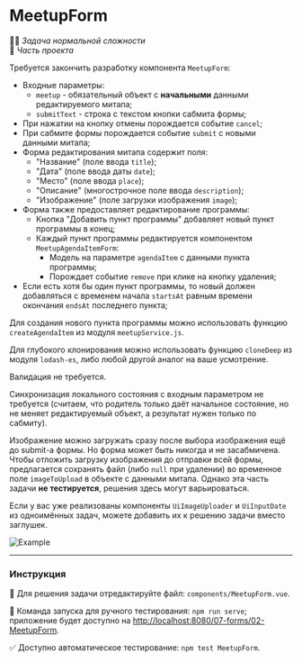 # MeetupForm

👷🏻 _Задача нормальной сложности_\
💼 _Часть проекта_

<!--start_statement-->

Требуется закончить разработку компонента `MeetupForm`:

- Входные параметры:
  - `meetup` - обязательный объект с **начальными** данными редактируемого митапа;
  - `submitText` - строка с текстом кнопки сабмита формы;
- При нажатии на кнопку отмены порождается событие `cancel`;
- При сабмите формы порождается событие `submit` с новыми данными митапа;
- Форма редактирования митапа содержит поля:
  - "Название" (поле ввода `title`);
  - "Дата" (поле ввода даты `date`);
  - "Место" (поле ввода `place`);
  - "Описание" (многострочное поле ввода `description`);
  - "Изображение" (поле загрузки изображения `image`);
- Форма также предоставляет редактирование программы:
  - Кнопка "Добавить пункт программы" добавляет новый пункт программы в конец;
  - Каждый пункт программы редактируется компонентом `MeetupAgendaItemForm`:
    - Модель на параметре `agendaItem` с данными пункта программы;
    - Порождает событие `remove` при клике на кнопку удаления;
- Если есть хотя бы один пункт программы, то новый должен добавляться с временем начала `startsAt` равным времени
  окончания `endsAt` последнего пункта;

Для создания нового пункта программы можно использовать функцию `createAgendaItem` из модуля `meetupService.js`.

Для глубокого клонирования можно использовать функцию `cloneDeep` из модуля `lodash-es`, либо любой другой аналог на
ваше усмотрение.

Валидация не требуется.

Синхронизация локального состояния с входным параметром не требуется (считаем, что родитель только даёт начальное
состояние, но не меняет редактируемый объект, а результат нужен только по сабмиту).

Изображение можно загружать сразу после выбора изображения ещё до submit-а формы. Но форма может быть никогда и не
засабмичена. Чтобы отложить загрузку изображения до отправки всей формы, предлагается сохранять файл (либо `null` при
удалении) во временное поле `imageToUpload` в объекте с данными митапа. Однако эта часть задачи **не тестируется**,
решения здесь могут варьироваться.

Если у вас уже реализованы компоненты `UiImageUploader` и `UiInputDate` из одноимённых задач, можете добавить их к
решению задачи вместо заглушек.

<img src="https://i.imgur.com/9wBuj8w.gif" alt="Example" />
<!--end_statement-->

---

### Инструкция

📝 Для решения задачи отредактируйте файл: `components/MeetupForm.vue`.

🚀 Команда запуска для ручного тестирования: `npm run serve`;\
приложение будет доступно на [http://localhost:8080/07-forms/02-MeetupForm](http://localhost:8080/07-forms/02-MeetupForm).

✅ Доступно автоматическое тестирование: `npm test MeetupForm`.
